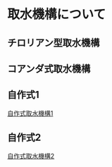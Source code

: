 # 取水機構について

## チロリアン型取水機構

## コアンダ式取水機構

## 自作式1

[自作式取水機構1](./images/小水力取水機構案001.pdf)

## 自作式2

[自作式取水機構2](./images/小水力取水機構案002.pdf)
